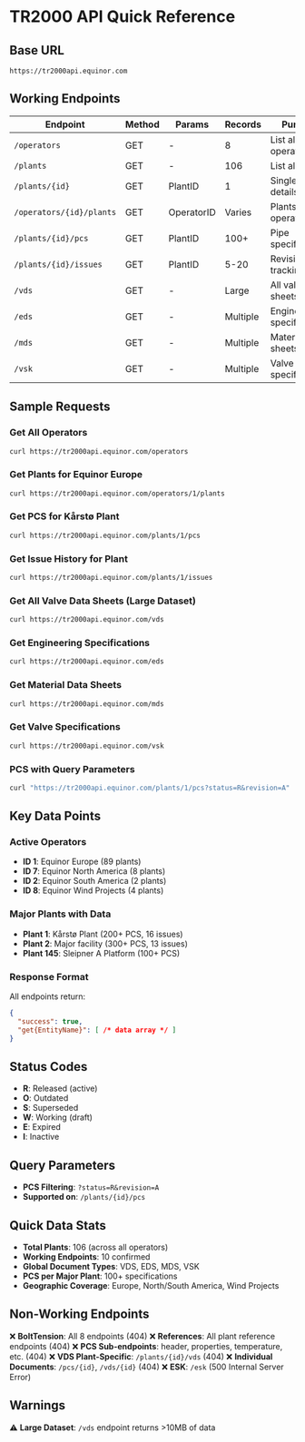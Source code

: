 # TR2000 API Quick Reference

## Base URL
```
https://tr2000api.equinor.com
```

## Working Endpoints

| Endpoint | Method | Params | Records | Purpose |
|----------|--------|---------|---------|---------|
| `/operators` | GET | - | 8 | List all operators |
| `/plants` | GET | - | 106 | List all plants |
| `/plants/{id}` | GET | PlantID | 1 | Single plant details |
| `/operators/{id}/plants` | GET | OperatorID | Varies | Plants by operator |
| `/plants/{id}/pcs` | GET | PlantID | 100+ | Pipe specifications |
| `/plants/{id}/issues` | GET | PlantID | 5-20 | Revision tracking |
| `/vds` | GET | - | Large | All valve data sheets |
| `/eds` | GET | - | Multiple | Engineering specifications |
| `/mds` | GET | - | Multiple | Material data sheets |
| `/vsk` | GET | - | Multiple | Valve specifications |

## Sample Requests

### Get All Operators
```bash
curl https://tr2000api.equinor.com/operators
```

### Get Plants for Equinor Europe  
```bash
curl https://tr2000api.equinor.com/operators/1/plants
```

### Get PCS for Kårstø Plant
```bash  
curl https://tr2000api.equinor.com/plants/1/pcs
```

### Get Issue History for Plant
```bash
curl https://tr2000api.equinor.com/plants/1/issues
```

### Get All Valve Data Sheets (Large Dataset)
```bash
curl https://tr2000api.equinor.com/vds
```

### Get Engineering Specifications
```bash
curl https://tr2000api.equinor.com/eds
```

### Get Material Data Sheets
```bash  
curl https://tr2000api.equinor.com/mds
```

### Get Valve Specifications
```bash
curl https://tr2000api.equinor.com/vsk
```

### PCS with Query Parameters
```bash
curl "https://tr2000api.equinor.com/plants/1/pcs?status=R&revision=A"
```

## Key Data Points

### Active Operators
- **ID 1**: Equinor Europe (89 plants)
- **ID 7**: Equinor North America (8 plants)
- **ID 2**: Equinor South America (2 plants)
- **ID 8**: Equinor Wind Projects (4 plants)

### Major Plants with Data
- **Plant 1**: Kårstø Plant (200+ PCS, 16 issues)
- **Plant 2**: Major facility (300+ PCS, 13 issues)  
- **Plant 145**: Sleipner A Platform (100+ PCS)

### Response Format
All endpoints return:
```json
{
  "success": true,
  "get{EntityName}": [ /* data array */ ]
}
```

## Status Codes
- **R**: Released (active)
- **O**: Outdated  
- **S**: Superseded
- **W**: Working (draft)
- **E**: Expired
- **I**: Inactive

## Query Parameters
- **PCS Filtering**: `?status=R&revision=A`
- **Supported on**: `/plants/{id}/pcs`

## Quick Data Stats
- **Total Plants**: 106 (across all operators)
- **Working Endpoints**: 10 confirmed
- **Global Document Types**: VDS, EDS, MDS, VSK
- **PCS per Major Plant**: 100+ specifications
- **Geographic Coverage**: Europe, North/South America, Wind Projects

## Non-Working Endpoints
❌ **BoltTension**: All 8 endpoints (404)
❌ **References**: All plant reference endpoints (404)
❌ **PCS Sub-endpoints**: header, properties, temperature, etc. (404)
❌ **VDS Plant-Specific**: `/plants/{id}/vds` (404)
❌ **Individual Documents**: `/pcs/{id}`, `/vds/{id}` (404)
❌ **ESK**: `/esk` (500 Internal Server Error)

## Warnings
⚠️ **Large Dataset**: `/vds` endpoint returns >10MB of data